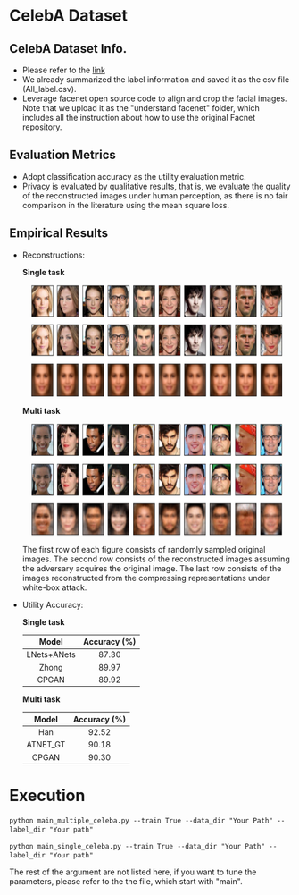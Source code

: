 



# CelebA Dataset

## CelebA Dataset Info.

- Please refer to the [link](http://mmlab.ie.cuhk.edu.hk/projects/CelebA.html)
- We already summarized the label information and saved it as the csv file (All_label.csv).
- Leverage facenet open source code to align and crop the facial images. Note that we upload it as the "understand facenet" folder, which includes all the instruction about how to use the original Facnet repository. 

## Evaluation Metrics

- Adopt classification accuracy as the utility evaluation metric.
- Privacy is evaluated by qualitative results, that is, we evaluate the quality of the reconstructed images under human perception, as there is no fair comparison in the literature using the mean square loss.

## Empirical Results

- Reconstructions:

   **Single task** 

  <center> <img src="img/single_celeba_res.png" width="450" height="200"></center>

   **Multi task** 

  

  <center> <img src="img/multi_celeba_new.png" width="450" height="200"></center>

  The first row of each figure consists of randomly sampled original images.  The second row consists of the reconstructed images assuming the adversary acquires the original image.  The last row consists of the images reconstructed from the compressing representations under white-box attack.

- Utility Accuracy:

  **Single task**

  | Model     | Accuracy (%) |
  | :-:       | :-:      |
  | LNets+ANets | 87.30 |
  | Zhong | 89.97   |
  | CPGAN | 89.92   |

  **Multi task**

  | Model     | Accuracy (%) |
  | :-:       | :-:      |
  | Han | 92.52   |
  | ATNET_GT | 90.18    |
  | CPGAN   | 90.30   |



# Execution 

```
python main_multiple_celeba.py --train True --data_dir "Your Path" --label_dir "Your path"
```
```
python main_single_celeba.py --train True --data_dir "Your Path" --label_dir "Your path"
```

The rest of the argument are not listed here, if you want to tune the parameters, please refer to the the file, which start with "main".